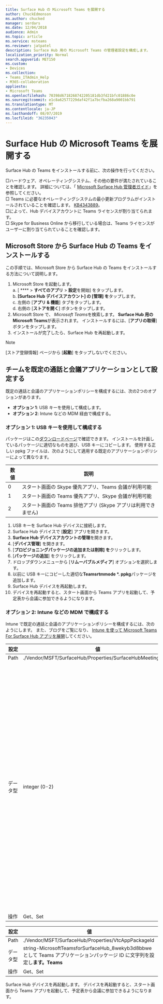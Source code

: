 ```yaml
---
title: Surface Hub の Microsoft Teams を展開する
author: ChuckEdmonson
ms.author: chucked
manager: serdars
ms.date: 12/04/2018
audience: Admin
ms.topic: article
ms.service: msteams
ms.reviewer: jatpatel
description: Surface Hub 用の Microsoft Teams の管理者設定を構成します。
localization_priority: Normal
search.appverid: MET150
ms.custom:
- Devices
ms.collection:
- Teams_ITAdmin_Help
- M365-collaboration
appliesto:
- Microsoft Teams
ms.openlocfilehash: 70398d6718268742205181db3fd21bfc01886c0e
ms.sourcegitcommit: e1c8a62577229daf42f1a7bcfba268a9001bb791
ms.translationtype: MT
ms.contentlocale: ja-JP
ms.lasthandoff: 08/07/2019
ms.locfileid: "36235043"
---
```

<a name="deploy-microsoft-teams-for-surface-hub"></a>Surface Hub の Microsoft Teams を展開する
======================================

Surface Hub の Teams をインストールする前に、次の操作を行ってください。

 □ハードウェア、オペレーティングシステム、その他の要件が満たされていることを確認します。 詳細については、「 [Microsoft Surface Hub 管理者ガイド](https://docs.microsoft.com/surface-hub/)」を参照してください。<br>
 □ Teams に必要なオペレーティングシステムの最小更新プログラムがインストールされていることを確認します。 [KB4343889](https://support.microsoft.com/help/4343889)。<br>
 □によって、Hub デバイスアカウントに Teams ライセンスが割り当てられます。<br>
 □ Skype for Business Online から移行している場合は、Teams ライセンスがユーザーに割り当てられていることを確認します。

## <a name="install-teams-for-surface-hub-from-the-microsoft-store"></a>Microsoft Store から Surface Hub の Teams をインストールする 

この手順では、Microsoft Store から Surface Hub の Teams をインストールする方法について説明します。 
 
1. Microsoft Store を起動します。<br>
   a. [ **** > **すべてのアプリ** > **設定**を開始] をタップします。<br> b. **[Surface Hub デバイスアカウント] の [管理] を**タップします。<br>
   c. 左側の [**アプリ & 機能**] タブをタップします。<br> d. 右側の [**ストアを開く**] ボタンをタップします。 
2. Microsoft Store で、 *Microsoft Teams*を検索します。 **Surface Hub 用の Microsoft Teams**が表示されます。 インストールするには、[**アプリの取得**] ボタンをタップします。  
3. インストールが完了したら、Surface Hub を再起動します。 

> [!NOTE]
> [ストア登録情報] ページから [**起動**] をタップしないでください。

## <a name="make-teams-the-default-calling-and-meetings-application"></a>チームを既定の通話と会議アプリケーションとして設定する
 
既定の通話と会議のアプリケーションポリシーを構成するには、次の2つのオプションがあります。 

- **オプション 1**: USB キーを使用して構成します。 
- **オプション 2**: Intune などの MDM 経由で構成する。
 
### <a name="option-1-configure-via-usb-key"></a>オプション 1: USB キーを使用して構成する 
 
パッケージはこの[ダウンロードページ](https://1drv.ms/f/s!ArcnbnREun0Vnp9Wps9MlWB-UJZw3g)で確認できます。 インストールを計画しているパッケージに適切なものを選び、USB キーにコピーします。 使用する正しい ppkg ファイルは、次のようにして適用する既定のアプリケーションポリシーによって異なります。 

|数値  |説明  |
|---------|---------|
|0     | スタート画面の Skype 優先アプリ、Teams 会議が利用可能        |
|1     | スタート画面の Teams 優先アプリ、Skype 会議が利用可能        |
|2     | スタート画面の Teams 排他アプリ (Skype アプリは利用できません)        |
 
1. USB キーを Surface Hub デバイスに接続します。 
2. Surface Hub デバイスで [**設定**] アプリを開きます。 
3. **Surface Hub デバイスアカウントの管理**を開きます。
4. [**デバイス管理**] を開きます。 
5. [**プロビジョニングパッケージの追加または削除] を**クリックします。 
6. [**パッケージの追加**] をクリックします。
7. ドロップダウンメニューから [**リムーバブルメディア**] オプションを選択します。 
8. 以前に USB キーにコピーした適切な<strong>Teamsrtmmode *. ppkg</strong>パッケージを追加します。 
9. Surface Hub デバイスを再起動します。 
10. デバイスを再起動すると、スタート画面から Teams アプリを起動して、予定表から会議に参加できるようになります。 

### <a name="option-2-configure-via-mdm-such-as-intune"></a>オプション 2: Intune などの MDM で構成する 

Intune で既定の通話と会議のアプリケーションポリシーを構成するには、次のようにします。 また、ブログをご覧になり、 [Intune を使って Microsoft Teams For Surface Hub アプリを展開](https://y0av.me/2018/07/16/deploy-the-microsoft-teams-for-surface-hub-app-using-intune/)してください。

|設定   |値    |説明    |
|----------|---------|---------|
|Path      | ./Vendor/MSFT/SurfaceHub/Properties/SurfaceHubMeetingMode        |
|データ型 | integer (0-2)   |0-Skype 優先アプリをスタート画面に表示し、Teams 会議を利用できるようにする<br>1-チーム優先アプリスタート画面で Skype 会議が利用可能<br>2-スタート画面の Teams 排他アプリ (Skype アプリは利用できません) |
|操作| Get、Set        |

|設定   |値    |
|----------|---------|
|Path      | ./Vendor/MSFT/SurfaceHub/Properties/VtcAppPackageId        |
|データ型 | string-MicrosoftTeamsforSurfaceHub_8wekyb3d8bbwe として Teams アプリケーションパッケージ ID に文字列を設定し**ます。Teams** |
|操作| Get、Set        |

Surface Hub デバイスを再起動します。 デバイスを再起動すると、スタート画面から Teams アプリを起動して、予定表から会議に参加できるようになります。

